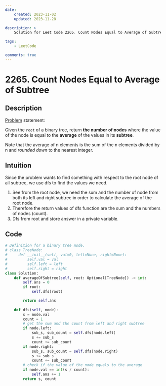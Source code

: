 ```yaml
---
date:
    created: 2023-11-02
    updated: 2023-11-28

description: >
    Solution for Leet Code 2265. Count Nodes Equal to Average of Subtree

tags:
    - LeetCode

comments: true
---
```


# 2265. Count Nodes Equal to Average of Subtree

## Description

[Problem](https://leetcode.com/problems/count-nodes-equal-to-average-of-subtree/description/?envType=daily-question&envId=2023-11-02) statement:

Given the `root` of a binary tree, return **the number of nodes** where the value of the node is equal to the **average** of the values in its **subtree**.

Note that the average of n elements is the sum of the n elements divided by n and *rounded down* to the nearest integer.

## Intuition

Since the problem wants to find something with respect to the root node of all subtree, we use dfs to find the values we need.

1. See from the root node, we need the sum and the number of node from both its left and right subtree in order to calculate the average of the root node.
2. Therefore the return values of dfs function are the sum and the numbers of nodes (count).
3. Dfs from root and store answer in a private variable.

## Code

```python
# Definition for a binary tree node.
# class TreeNode:
#     def __init__(self, val=0, left=None, right=None):
#         self.val = val
#         self.left = left
#         self.right = right
class Solution:
    def averageOfSubtree(self, root: Optional[TreeNode]) -> int:
        self.ans = 0
        if root:
            self.dfs(root)

        return self.ans
        
    def dfs(self, node):
        s = node.val
        count = 1
        # get the sum and the count from left and right subtree
        if node.left:
            sub_s, sub_count = self.dfs(node.left)
            s += sub_s
            count += sub_count
        if node.right:
            sub_s, sub_count = self.dfs(node.right)
            s += sub_s
            count += sub_count
        # check if the value of the node equals to the average
        if node.val == int(s / count):
            self.ans += 1
        return s, count
```
